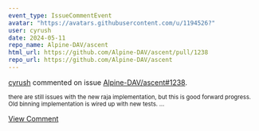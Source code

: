 ```yaml
---
event_type: IssueCommentEvent
avatar: "https://avatars.githubusercontent.com/u/1194526?"
user: cyrush
date: 2024-05-11
repo_name: Alpine-DAV/ascent
html_url: https://github.com/Alpine-DAV/ascent/pull/1238
repo_url: https://github.com/Alpine-DAV/ascent
---
```


<a href='https://github.com/cyrush' target='_blank'>cyrush</a> commented on issue <a href='https://github.com/Alpine-DAV/ascent/pull/1238' target='_blank'>Alpine-DAV/ascent#1238</a>.

<small>there are still issues with the new raja implementation, but this is good forward progress.  Old binning implementation is wired up with new tests. ...</small>

<a href='https://github.com/Alpine-DAV/ascent/pull/1238' target='_blank'>View Comment</a>